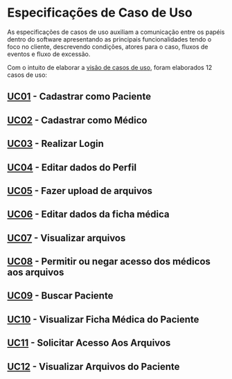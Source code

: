 # Especificações de Caso de Uso

As especificações de casos de uso auxiliam a comunicação entre os papéis dentro do software apresentando as principais funcionalidades tendo o foco no cliente, descrevendo condições, atores para o caso, fluxos de eventos e fluxo de excessão.

Com o intuito de elaborar a [visão de casos de uso](/06-padroesArquiteturais/das?id=_5-vis%c3%b5es-de-caso-de-uso), foram elaborados 12 casos de uso:

## [UC01](06-padroesArquiteturais/especificacoes_caso_de_uso/UC01.md) - Cadastrar como Paciente

## [UC02](06-padroesArquiteturais/especificacoes_caso_de_uso/UC02.md) - Cadastrar como Médico

## [UC03](06-padroesArquiteturais/especificacoes_caso_de_uso/UC03.md) - Realizar Login

## [UC04](06-padroesArquiteturais/especificacoes_caso_de_uso/UC04.md) - Editar dados do Perfil

## [UC05](06-padroesArquiteturais/especificacoes_caso_de_uso/UC05.md) - Fazer upload de arquivos

## [UC06](06-padroesArquiteturais/especificacoes_caso_de_uso/UC06.md) - Editar dados da ficha médica

## [UC07](06-padroesArquiteturais/especificacoes_caso_de_uso/UC07.md) - Visualizar arquivos

## [UC08](06-padroesArquiteturais/especificacoes_caso_de_uso/UC08.md) - Permitir ou negar acesso dos médicos aos arquivos

## [UC09](06-padroesArquiteturais/especificacoes_caso_de_uso/UC09.md) - Buscar Paciente

## [UC10](06-padroesArquiteturais/especificacoes_caso_de_uso/UC10.md) - Visualizar Ficha Médica do Paciente

## [UC11](06-padroesArquiteturais/especificacoes_caso_de_uso/UC11.md) - Solicitar Acesso Aos Arquivos

## [UC12](06-padroesArquiteturais/especificacoes_caso_de_uso/UC12.md) - Visualizar Arquivos do Paciente
